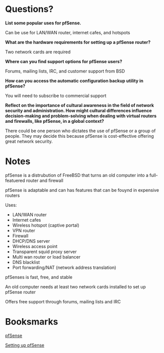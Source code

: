 

# Questions?

**List some popular uses for pfSense.**

Can be use for LAN/WAN router, internet cafes, and hotspots

**What are the hardware requirements for setting up a pfSense router?**

Two network cards are required

**Where can you find support options for pfSense users?**

Forums, mailing lists, IRC, and customer support from BSD

**How can you access the automatic configuration backup utility in pfSense?**

You will need to subscribe to commercial support

**Reflect on the importance of cultural awareness in the field of network security and administration. How might cultural differences influence decision-making and problem-solving when dealing with virtual routers and firewalls, like pfSense, in a global context?**

There could be one person who dictates the use of pfSense or a group of people. They may decide this because pfSense is cost-effective offering great network security. 

# Notes

pfSense is a distrubution of FreeBSD that turns an old computer into a full-featuered router and firewall


pfSense is adaptable and can has features that can be fouynd in expensive routers

Uses:
* LAN/WAN router
* Internet cafes
* Wireless hotspot (captive portal)
* VPN router
* Firewall
* DHCP/DNS server
* Wireless access point
* Transparent squid proxy server
* Multi wan router or load balancer
* DNS blacklist
* Port forwarding/NAT (network address translation)

pfSenses is fast, free, and stable

An old computer needs at least two network cards installed to set up pfSense router

Offers free support through forums, mailing lists and IRC


# Booksmarks
[pfSense](https://turbofuture.com/computers/Introduction-to-pfSense-An-Open-Source-Firewall-and-Router-Platform)

[Setting up pfSense](https://www.samkear.com/setting-up-a-pfsense-router)